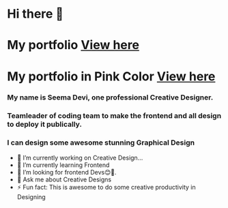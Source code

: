 # Hi there 👋
# My portfolio [View here](https://seema532.github.io/My-Portfolio-Purple)
# My portfolio in Pink Color [View here](https://seema532.github.io/My-Portfolio-Pink)
### My name is Seema Devi, one professional Creative Designer.
### Teamleader of coding team to make the frontend and all design to deploy it publically.
### I can design some awesome stunning Graphical Design 
- 🔭 I’m currently working on Creative Design...
- 🌱 I’m currently learning Frontend
- 👯 I’m looking for frontend Devs😊🙌.
- 💬 Ask me about Creative Designs
- ⚡ Fun fact: This is awesome to do some creative productivity in Designing


<!--
**seema532/seema532** is a ✨ _special_ ✨ repository because its `README.md` (this file) appears on your GitHub profile.

Here are some ideas to get you started:
-->
